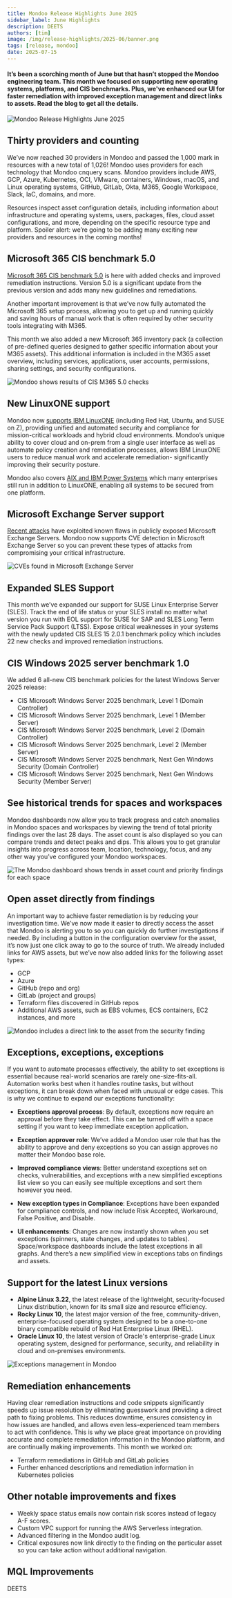 ```yaml
---
title: Mondoo Release Highlights June 2025
sidebar_label: June Highlights
description: DEETS
authors: [tim]
image: /img/release-highlights/2025-06/banner.png
tags: [release, mondoo]
date: 2025-07-15
---
```


#### It’s been a scorching month of June but that hasn’t stopped the Mondoo engineering team. This month we focused on supporting new operating systems, platforms, and CIS benchmarks. Plus, we've enhanced our UI for faster remediation with improved exception management and direct links to assets. Read the blog to get all the details.

![Mondoo Release Highlights June 2025](/img/release-highlights/2025-06/banner.png)

## Thirty providers and counting

We’ve now reached 30 providers in Mondoo and passed the 1,000 mark in resources with a new total of 1,026! Mondoo uses providers for each technology that Mondoo cnquery scans. Mondoo providers include AWS, GCP, Azure, Kubernetes, OCI, VMware, containers, Windows, macOS, and Linux operating systems, GitHub, GitLab, Okta, M365, Google Workspace, Slack, IaC, domains, and more.

Resources inspect asset configuration details, including information about infrastructure and operating systems, users, packages, files, cloud asset configurations, and more, depending on the specific resource type and platform. Spoiler alert: we’re going to be adding many exciting new providers and resources in the coming months!

## Microsoft 365 CIS benchmark 5.0

[Microsoft 365 CIS benchmark 5.0](https://mondoo.com/blog/microsoft-365-cis-benchmark-5-0-what-you-need-to-know) is here with added checks and improved remediation instructions. Version 5.0 is a significant update from the previous version and adds many new guidelines and remediations.

Another important improvement is that we’ve now fully automated the Microsoft 365 setup process, allowing you to get up and running quickly and saving hours of manual work that is often required by other security tools integrating with M365.

This month we also added a new Microsoft 365 inventory pack (a collection of pre-defined queries designed to gather specific information about your M365 assets). This additional information is included in the M365 asset overview, including services, applications, user accounts, permissions, sharing settings, and security configurations.

![Mondoo shows results of CIS M365 5.0 checks](/img/release-highlights/2025-06/m365_policy_results.png)

## New LinuxONE support

Mondoo now [supports IBM LinuxONE](https://mondoo.com/blog/mondoo-offers-security-and-compliance-for-ibm-linuxone-workloads) (including Red Hat, Ubuntu, and SUSE on Z), providing unified and automated security and compliance for mission-critical workloads and hybrid cloud environments. Mondoo’s unique ability to cover cloud and on-prem from a single user interface as well as automate policy creation and remediation processes, allows IBM LinuxONE users to reduce manual work and accelerate remediation- significantly improving their security posture.

Mondoo also covers [AIX and IBM Power Systems](https://mondoo.com/blog/mondoo-detects-and-fixes-critical-ibm-aix-vulnerabilities-cve-2024-56346-and-cve-2024-56347) which many enterprises still run in addition to LinuxONE, enabling all systems to be secured from one platform.

## Microsoft Exchange Server support

[Recent attacks](https://thehackernews.com/2025/06/hackers-target-65-microsoft-exchange.html) have exploited known flaws in publicly exposed Microsoft Exchange Servers. Mondoo now supports CVE detection in Microsoft Exchange Server so you can prevent these types of attacks from compromising your critical infrastructure.

![CVEs found in Microsoft Exchange Server
](/img/release-highlights/2025-06/exchange_CVEs.png)

## Expanded SLES Support

This month we’ve expanded our support for SUSE Linux Enterprise Server (SLES). Track the end of life status or your SLES install no matter what version you run with EOL support for SUSE for SAP and SLES Long Term Service Pack Support (LTSS). Expose critical weaknesses in your systems with the newly updated CIS SLES 15 2.0.1 benchmark policy which includes 22 new checks and improved remediation instructions.

## CIS Windows 2025 server benchmark 1.0

We added 6 all-new CIS benchmark policies for the latest Windows Server 2025 release:

- CIS Microsoft Windows Server 2025 benchmark, Level 1 (Domain Controller)
- CIS Microsoft Windows Server 2025 benchmark, Level 1 (Member Server)
- CIS Microsoft Windows Server 2025 benchmark, Level 2 (Domain Controller)
- CIS Microsoft Windows Server 2025 benchmark, Level 2 (Member Server)
- CIS Microsoft Windows Server 2025 benchmark, Next Gen Windows Security (Domain Controller)
- CIS Microsoft Windows Server 2025 benchmark, Next Gen Windows Security (Member Server)

## See historical trends for spaces and workspaces

Mondoo dashboards now allow you to track progress and catch anomalies in Mondoo spaces and workspaces by viewing the trend of total priority findings over the last 28 days. The asset count is also displayed so you can compare trends and detect peaks and dips. This allows you to get granular insights into progress across team, location, technology, focus, and any other way you’ve configured your Mondoo workspaces.

![The Mondoo dashboard shows trends in asset count and priority findings for each space](/img/release-highlights/2025-06/historical_data.png)

## Open asset directly from findings

An important way to achieve faster remediation is by reducing your investigation time. We’ve now made it easier to directly access the asset that Mondoo is alerting you to so you can quickly do further investigations if needed. By including a button in the configuration overview for the asset, it’s now just one click away to go to the source of truth. We already included links for AWS assets, but we’ve now also added links for the following asset types:

- GCP
- Azure
- GitHub (repo and org)
- GitLab (project and groups)
- Terraform files discovered in GitHub repos
- Additional AWS assets, such as EBS volumes, ECS containers, EC2 instances, and more

![Mondoo includes a direct link to the asset from the security finding](/img/release-highlights/2025-06/gitlab.png)

## Exceptions, exceptions, exceptions

If you want to automate processes effectively, the ability to set exceptions is essential because real-world scenarios are rarely one-size-fits-all. Automation works best when it handles routine tasks, but without exceptions, it can break down when faced with unusual or edge cases. This is why we continue to expand our exceptions functionality:

- **Exceptions approval process**: By default, exceptions now require an approval before they take effect. This can be turned off with a space setting if you want to keep immediate exception application.

- **Exception approver role**: We’ve added a Mondoo user role that has the ability to approve and deny exceptions so you can assign approves no matter their Mondoo base role.

- **Improved compliance views**: Better understand exceptions set on checks, vulnerabilities, and exceptions with a new simplified exceptions list view so you can easily see multiple exceptions and sort them however you need.

- **New exception types in Compliance**: Exceptions have been expanded for compliance controls, and now include Risk Accepted, Workaround, False Positive, and Disable.

- **UI enhancements**: Changes are now instantly shown when you set exceptions (spinners, state changes, and updates to tables). Space/workspace dashboards include the latest exceptions in all graphs. And there’s a new simplified view in exceptions tabs on findings and assets.

## Support for the latest Linux versions

- **Alpine Linux 3.22**, the latest release of the lightweight, security-focused Linux distribution, known for its small size and resource efficiency.
- **Rocky Linux 10**, the latest major version of the free, community-driven, enterprise-focused operating system designed to be a one-to-one binary compatible rebuild of Red Hat Enterprise Linux (RHEL).
- **Oracle Linux 10**, the latest version of Oracle's enterprise-grade Linux operating system, designed for performance, security, and reliability in cloud and on-premises environments.

![Exceptions management in Mondoo](/img/release-highlights/2025-06/exceptions.png)

## Remediation enhancements

Having clear remediation instructions and code snippets significantly speeds up issue resolution by eliminating guesswork and providing a direct path to fixing problems. This reduces downtime, ensures consistency in how issues are handled, and allows even less-experienced team members to act with confidence. This is why we place great importance on providing accurate and complete remediation information in the Mondoo platform, and are continually making improvements. This month we worked on:

- Terraform remediations in GitHub and GitLab policies
- Further enhanced descriptions and remediation information in Kubernetes policies

## Other notable improvements and fixes

- Weekly space status emails now contain risk scores instead of legacy A-F scores.
- Custom VPC support for running the AWS Serverless integration.
- Advanced filtering in the Mondoo audit log.
- Critical exposures now link directly to the finding on the particular asset so you can take action without additional navigation.

## MQL Improvements

DEETS
